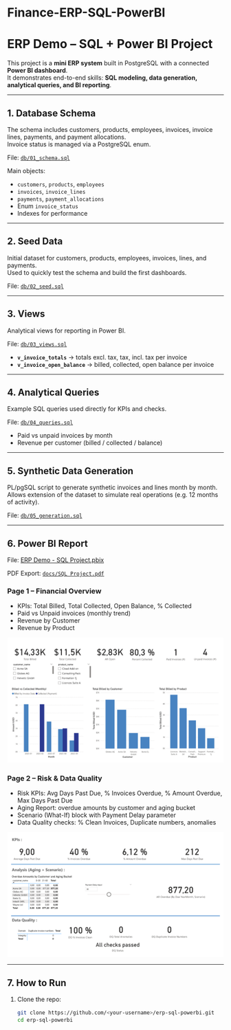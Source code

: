 # Finance-ERP-SQL-PowerBI

# ERP Demo – SQL + Power BI Project

This project is a **mini ERP system** built in PostgreSQL with a connected **Power BI dashboard**.  
It demonstrates end-to-end skills: **SQL modeling, data generation, analytical queries, and BI reporting**.

---

## 1. Database Schema

The schema includes customers, products, employees, invoices, invoice lines, payments, and payment allocations.  
Invoice status is managed via a PostgreSQL enum.

File: [`db/01_schema.sql`](db/01_schema.sql)

Main objects:
- `customers`, `products`, `employees`
- `invoices`, `invoice_lines`
- `payments`, `payment_allocations`
- Enum `invoice_status`
- Indexes for performance

---

## 2. Seed Data

Initial dataset for customers, products, employees, invoices, lines, and payments.  
Used to quickly test the schema and build the first dashboards.

File: [`db/02_seed.sql`](db/02_seed.sql)

---

## 3. Views

Analytical views for reporting in Power BI.

File: [`db/03_views.sql`](db/03_views.sql)

- **`v_invoice_totals`** → totals excl. tax, tax, incl. tax per invoice  
- **`v_invoice_open_balance`** → billed, collected, open balance per invoice  

---

## 4. Analytical Queries

Example SQL queries used directly for KPIs and checks.

File: [`db/04_queries.sql`](db/04_queries.sql)

- Paid vs unpaid invoices by month  
- Revenue per customer (billed / collected / balance)  

---

## 5. Synthetic Data Generation

PL/pgSQL script to generate synthetic invoices and lines month by month.  
Allows extension of the dataset to simulate real operations (e.g. 12 months of activity).

File: [`db/05_generation.sql`](db/05_generation.sql)

---

## 6. Power BI Report

File: [ERP Demo - SQL Project.pbix](powerbi/ERP%20Demo%20-%20SQL%20Project.pbix)

PDF Export: [`docs/SQL Project.pdf`](docs/SQL%20Project.pdf)

### Page 1 – Financial Overview
- KPIs: Total Billed, Total Collected, Open Balance, % Collected  
- Paid vs Unpaid invoices (monthly trend)  
- Revenue by Customer  
- Revenue by Product  

![Dashboard Page 1](docs/dashboard_page1.png)

### Page 2 – Risk & Data Quality
- Risk KPIs: Avg Days Past Due, % Invoices Overdue, % Amount Overdue, Max Days Past Due  
- Aging Report: overdue amounts by customer and aging bucket  
- Scenario (What-If) block with Payment Delay parameter  
- Data Quality checks: % Clean Invoices, Duplicate numbers, anomalies 

![Dashboard Page 2](docs/dashboard_page2.png)  

---

## 7. How to Run

1. Clone the repo:
   ```bash
   git clone https://github.com/<your-username>/erp-sql-powerbi.git
   cd erp-sql-powerbi
